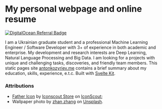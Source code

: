 # My personal webpage and online resume

[![DigitalOcean Referral Badge](https://web-platforms.sfo2.digitaloceanspaces.com/WWW/Badge%202.svg)](https://www.digitalocean.com/?refcode=7367a160fb6b&utm_campaign=Referral_Invite&utm_medium=Referral_Program&utm_source=badge)

I am a Ukrainian graduate student and a professional Machine Learning Engineer / Software Developer with 3+ of experience in both academic and enterprise. My development and research interests are Deep Learning, Natural Language Processing and Big Data. I am looking for a projects with unique and challenging tasks, discoveries, and friendly team members. This static pages site [antonkozyriev.me](https://antonkozyriev.me) contains a brief summary about my education, skills, experience, e.t.c. Built with [Svelte Kit](https://kit.svelte.dev/).

### Attributions

- [Father Icon](https://iconscout.com/icons/father) by [Iconscout Store](https://iconscout.com/contributors/iconscout) on [IconScout](https://iconscout.com);
- Wallpaper photo by [zhan zhang](https://unsplash.com/@pllnt?utm_source=unsplash&utm_medium=referral&utm_content=creditCopyText) on [Unsplash](https://unsplash.com/photos/t9dN8gj_GjY?utm_source=unsplash&utm_medium=referral&utm_content=creditCopyText).
